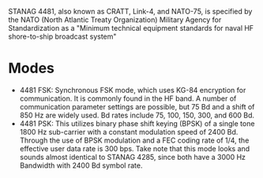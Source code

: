 STANAG 4481, also known as CRATT, Link-4, and NATO-75, is specified by the NATO (North Atlantic Treaty Organization) Military Agency for Standardization as a "Minimum technical equipment standards for naval HF shore-to-ship broadcast system"

# Modes
- 4481 FSK: Synchronous FSK mode, which uses KG-84 encryption for communication. It is commonly found in the HF band. A number of communication parameter settings are possible, but 75 Bd and a shift of 850 Hz are widely used. Bd rates include 75, 100, 150, 300, and 600 Bd.
- 4481 PSK: This utilizes binary phase shift keying (BPSK) of a single tone 1800 Hz sub-carrier with a constant modulation speed of 2400 Bd. Through the use of BPSK modulation and a FEC coding rate of 1/4, the effective user data rate is 300 bps. Take note that this mode looks and sounds almost identical to STANAG 4285, since both have a 3000 Hz Bandwidth with 2400 Bd symbol rate.
